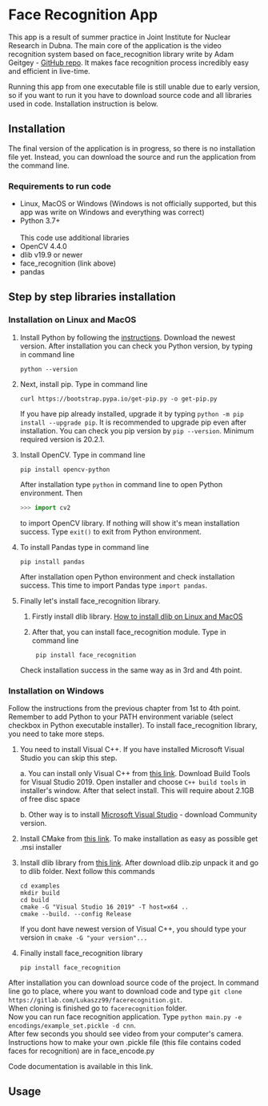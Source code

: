 # Face Recognition App

This app is a result of summer practice in Joint Institute for Nuclear Research in Dubna. The main core of the application is the video recognition system based on face_recognition library write by Adam Geitgey -  [GitHub repo](https://github.com/ageitgey/face_recognition). It makes face recognition process incredibly easy and efficient in live-time.

 Running this app from one executable file is still unable due to early version, so if you want to run it you have to download source code and all libraries used in code. Installation instruction is below.

## Installation

The final version of the application is in progress, so there is no installation file yet. Instead, you can download the source and run the application from the command line. 

### Requirements to run code

- Linux, MacOS or Windows (Windows is not officially supported, but this app was write on Windows and everything was correct)
- Python 3.7+ </br> </br>
This code use additional libraries
- OpenCV 4.4.0
- dlib v19.9 or newer
- face_recognition (link above)
- pandas

## Step by step libraries installation

### Installation on Linux and MacOS

1. Install Python by following the [instructions](https://www.python.org/downloads/). Download the newest version. After installation you can check you Python version, by typing in command line

    ``` shellscript
    python --version
    ```

2. Next, install pip. Type in command line

    ```shellscript
    curl https://bootstrap.pypa.io/get-pip.py -o get-pip.py
    ```

    If you have pip already installed, upgrade it by typing ```python -m pip install --upgrade pip```. It is recommended to upgrade pip even after installation. You can check you pip version by ```pip --version```. Minimum required version is 20.2.1.

3. Install OpenCV. Type in command line

    ``` shellscript
    pip install opencv-python
    ```

    After installation type `python` in command line to open Python environment. Then

     ```python
     >>> import cv2
     ```

      to import OpenCV library. If nothing will show it's mean installation success. Type `exit()` to exit from Python environment.

4. To install Pandas type in command line

     ```shellscript
     pip install pandas
     ```

    After installation open Python environment and check installation success. This time to import Pandas type `import pandas`.

5. Finally let's install face_recognition library.

    1. Firstly install dlib library. [How to install dlib on Linux and MacOS](https://gist.github.com/ageitgey/629d75c1baac34dfa5ca2a1928a7aeaf)

    2. After that, you can install face_recognition module. Type in command line

        ```shellscript
         pip install face_recognition
        ```

    Check installation success in the same way as in 3rd and 4th point.

### Installation on Windows

Follow the instructions from the previous chapter from 1st to 4th point. Remember to add Python to your PATH environment variable (select checkbox in Python executable installer). To install face_recognition library, you need to take more steps.

1. You need to install Visual C++. If you have installed Microsoft Visual Studio you can skip this step.

    a. You can install only Visual C++ from [this link](https://visualstudio.microsoft.com/downloads/#build-tools-for-visual-studio-2019). Download Build Tools for Visual Studio 2019. Open installer and choose `C++ build tools` in installer's window. After that select install. This will require about 2.1GB of free disc space

    b. Other way is to  install [Microsoft Visual Studio](https://visualstudio.microsoft.com/downloads) - download Community version.

2. Install CMake from [this link](https://cmake.org/download/). To make installation as easy as possible get .msi installer

3. Install dlib library from [this link](http://dlib.net/). After download dlib.zip unpack it and go to dlib folder. Next follow this commands

    ```shellscript
    cd examples
    mkdir build
    cd build
    cmake -G "Visual Studio 16 2019" -T host=x64 ..
    cmake --build. --config Release
    ```

    If you dont have newest version of Visual C++, you should type your version in `cmake -G "your version"...`

4. Finally install face_recognition library

    ```shellscript
    pip install face_recognition
    ```

After installation you can download source code of the project. In command line go to place, where you want to download code and type `git clone https://gitlab.com/Lukaszz99/facerecognition.git`.\
When cloning is finished go to `facerecognition` folder.\
Now you can run face recognition application. Type `python main.py -e encodings/example_set.pickle -d cnn`.\
After few seconds you should see video from your computer's camera.\
Instructions how to make your own .pickle file (this file contains coded faces for recognition) are in face_encode.py

Code documentation is available in this link.

## Usage

